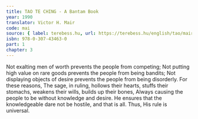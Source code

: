 ```yaml
---
title: TAO TE CHING - A Bantam Book
year: 1990
translator: Victor H. Mair
code: mai
source: { label: terebess.hu, url: https://terebess.hu/english/tao/mair.html }
isbn: 978-0-307-43463-0
part: 1
chapter: 3
---
```


Not exalting men of worth prevents the people from competing;
Not putting high value on rare goods prevents the people from being bandits;
Not displaying objects of desire prevents the people from being disorderly.
For these reasons,
The sage, in ruling,
hollows their hearts,
stuffs their stomachs,
weakens their wills,
builds up their bones,
Always causing the people to be without knowledge and desire.
He ensures that the knowledgeable dare not be hostile,
and that is all.
Thus,
His rule is universal.
